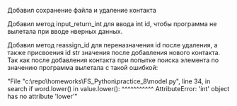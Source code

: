 Добавил сохранение файла и удаление контакта

Добавил метод input_return_int для ввода int id, чтобы программа не вылетала при вводе нверных данных.

Добавил метод reassign_id для переназначения id после удаления,  а также присвоения id str значения после добавления нового контакта.  Так как после добавления контакта при попытке поиска элемента по значению программа вылетала с такой ошибкой:

"File "c:\repo\homeworks\FS_Python\practice_8\model.py", line 34, in search
    if word.lower() in value.lower():
                       ^^^^^^^^^^^
AttributeError: 'int' object has no attribute 'lower'"
